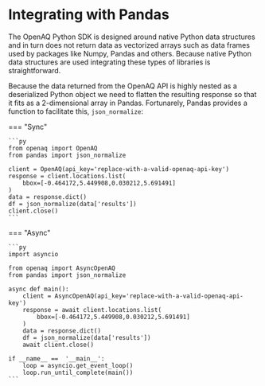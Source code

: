 # Integrating with Pandas

The OpenAQ Python SDK is designed around native Python data structures
and in turn does not return data as vectorized arrays such as data frames used
by packages like Numpy, Pandas and others. Because native Python data structures
are used integrating these types of libraries is straightforward.

Because the data returned from the OpenAQ API is highly nested as a deserialized
Python object we need to flatten the resulting response so that it fits as a
2-dimensional array in Pandas. Fortunarely, Pandas provides a function to
facilitate this, `json_normalize`:

=== "Sync"

    ```py
    from openaq import OpenAQ
    from pandas import json_normalize

    client = OpenAQ(api_key='replace-with-a-valid-openaq-api-key')
    response = client.locations.list(
        bbox=[-0.464172,5.449908,0.030212,5.691491]
    )
    data = response.dict()
    df = json_normalize(data['results'])
    client.close()
    ```

=== "Async"

    ```py
    import asyncio

    from openaq import AsyncOpenAQ
    from pandas import json_normalize

    async def main():
        client = AsyncOpenAQ(api_key='replace-with-a-valid-openaq-api-key')
        response = await client.locations.list(
            bbox=[-0.464172,5.449908,0.030212,5.691491]
        )
        data = response.dict()
        df = json_normalize(data['results'])
        await client.close()

    if __name__ ==  '__main__':
        loop = asyncio.get_event_loop()
        loop.run_until_complete(main())
    ```
